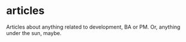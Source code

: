 # articles
Articles about anything related to development, BA or PM. Or, anything under the sun, maybe.
